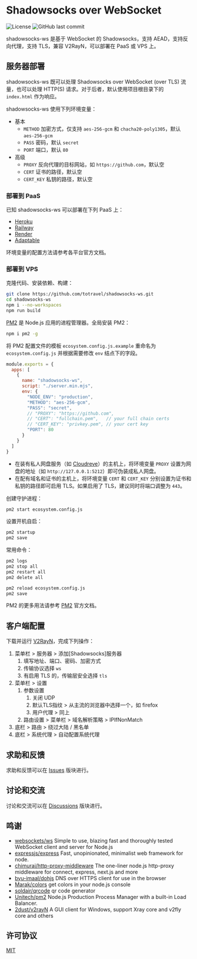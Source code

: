 # Shadowsocks over WebSocket

![License](https://img.shields.io/github/license/totravel/shadowsocks-ws)
![GitHub last commit](https://img.shields.io/github/last-commit/totravel/shadowsocks-ws)

shadowsocks-ws 是基于 WebSocket 的 Shadowsocks，支持 AEAD，支持反向代理，支持 TLS，兼容 V2RayN，可以部署在 PaaS 或 VPS 上。

## 服务器部署

shadowsocks-ws 既可以处理 Shadowsocks over WebSocket (over TLS) 流量，也可以处理 HTTP(S) 请求。对于后者，默认使用项目根目录下的 `index.html` 作为响应。

shadowsocks-ws 使用下列环境变量：

- 基本
  - `METHOD` 加密方式，仅支持 `aes-256-gcm` 和 `chacha20-poly1305`，默认 `aes-256-gcm`
  - `PASS` 密码，默认 `secret`
  - `PORT` 端口，默认 `80`
- 高级
  - `PROXY` 反向代理的目标网站，如 `https://github.com`，默认空
  - `CERT` 证书的路径，默认空
  - `CERT_KEY` 私钥的路径，默认空

### 部署到 PaaS

已知 shadowsocks-ws 可以部署在下列 PaaS 上：

- [Heroku][heroku]
- [Railway][railway]
- [Render][render]
- [Adaptable][adaptable]

环境变量的配置方法请参考各平台官方文档。

### 部署到 VPS

克隆代码、安装依赖、构建：

```bash
git clone https://github.com/totravel/shadowsocks-ws.git
cd shadowsocks-ws
npm i --no-workspaces
npm run build
```

[PM2][pm2] 是 Node.js 应用的进程管理器。全局安装 PM2：

```bash
npm i pm2 -g
```

将 PM2 配置文件的模板 `ecosystem.config.js.example` 重命名为 `ecosystem.config.js` 并根据需要修改 `env` 结点下的字段。

```js
module.exports = {
  apps: [
    {
      name: "shadowsocks-ws",
      script: "./server.min.mjs",
      env: {
        "NODE_ENV": "production",
        "METHOD": "aes-256-gcm",
        "PASS": "secret",
        // "PROXY": "https://github.com",
        // "CERT": "fullchain.pem",   // your full chain certs
        // "CERT_KEY": "privkey.pem", // your cert key
        "PORT": 80
      }
    }
  ]
}
```

- 在装有私人网盘服务（如 [Cloudreve][cloudreve]）的主机上，将环境变量 `PROXY` 设置为网盘的地址（如 `http://127.0.0.1:5212`）即可伪装成私人网盘。
- 在配有域名和证书的主机上，将环境变量 `CERT` 和 `CERT_KEY` 分别设置为证书和私钥的路径即可启用 TLS。如果启用了 TLS，建议同时将端口调整为 `443`。

创建守护进程：

```bash
pm2 start ecosystem.config.js
```

设置开机自启：

```bash
pm2 startup
pm2 save
```

常用命令：

```bash
pm2 logs
pm2 stop all
pm2 restart all
pm2 delete all

pm2 reload ecosystem.config.js
pm2 save
```

PM2 的更多用法请参考 [PM2][pm2] 官方文档。

## 客户端配置

下载并运行 [V2RayN][v2rayn]，完成下列操作：

1. 菜单栏 > 服务器 > 添加[Shadowsocks]服务器
    1. 填写地址、端口、密码、加密方式
    1. 传输协议选择 `ws`
    1. 有启用 TLS 的，传输层安全选择 `tls`
1. 菜单栏 > 设置
    1. 参数设置
        1. 关闭 UDP
        1. 默认TLS指纹 > 从主流的浏览器中选择一个，如 firefox
        1. 用户代理 > 同上
    1. 路由设置 > 菜单栏 > 域名解析策略 > IPIfNonMatch
1. 底栏 > 路由 > 绕过大陆 / 黑名单
1. 底栏 > 系统代理 > 自动配置系统代理

## 求助和反馈

求助和反馈可以在 [Issues](https://github.com/totravel/shadowsocks-ws/issues) 版块进行。

## 讨论和交流

讨论和交流可以在 [Discussions](https://github.com/totravel/shadowsocks-ws/discussions) 版块进行。

## 鸣谢

- [websockets/ws][ws] Simple to use, blazing fast and thoroughly tested WebSocket client and server for Node.js
- [expressjs/express][express] Fast, unopinionated, minimalist web framework for node.
- [chimurai/http-proxy-middleware][proxy] The one-liner node.js http-proxy middleware for connect, express, next.js and more
- [byu-imaal/dohjs][dohjs] DNS over HTTPS client for use in the browser
- [Marak/colors][colors] get colors in your node.js console
- [soldair/qrcode][qrcode] qr code generator
- [Unitech/pm2][pm2] Node.js Production Process Manager with a built-in Load Balancer.
- [2dust/v2rayN][v2rayn] A GUI client for Windows, support Xray core and v2fly core and others

## 许可协议

[MIT](LICENSE)

[heroku]: https://www.heroku.com/
[railway]: https://railway.app/
[render]: https://render.com/
[adaptable]: https://adaptable.io/

[pm2]: https://github.com/Unitech/pm2
[Cloudreve]: https://cloudreve.org/
[v2rayn]: https://github.com/2dust/v2rayN

[ws]: https://github.com/websockets/ws
[express]: https://expressjs.com/
[proxy]: https://github.com/chimurai/http-proxy-middleware
[dohjs]: https://github.com/byu-imaal/dohjs
[colors]: https://github.com/Marak/colors.js
[qrcode]: https://github.com/soldair/node-qrcode

[ss2022]: https://github.com/Shadowsocks-NET/shadowsocks-specs
